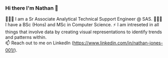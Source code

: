 ### Hi there I'm Nathan 👋
👨🏻‍💻 I am a Sr Associate Analytical Technical Support Engineer @ SAS.
👨🏻‍🎓 I have a BSc (Hons) and MSc in Computer Science. 
⚡ I am intreseted in all things that involve data by creating visual representations to identify trends and patterns within.  
📫 Reach out to me on LinkedIn (https://www.linkedin.com/in/nathan-jones-001/).


<!--
**NathanDan/NathanDan** is a ✨ _special_ ✨ repository because its `README.md` (this file) appears on your GitHub profile.

Here are some ideas to get you started:

- 🔭 I’m currently working on ...
- 🌱 I’m currently learning ...
- 👯 I’m looking to collaborate on ...
- 🤔 I’m looking for help with ...
- 💬 Ask me about ...
- 📫 How to reach me: ...
- 😄 Pronouns: ...
- ⚡ Fun fact: ...
-->
